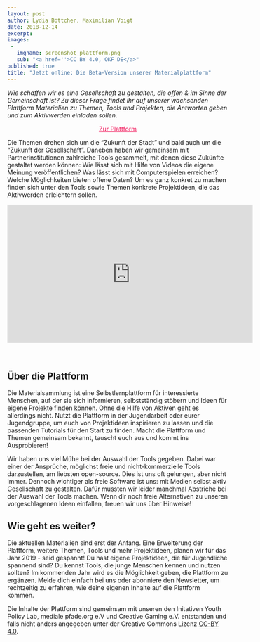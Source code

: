 ```yaml
---
layout: post
author: Lydia Böttcher, Maximilian Voigt
date: 2018-12-14
excerpt:
images:
 -
   imgname: screenshot_plattform.png
   sub: "<a href=''>CC BY 4.0, OKF DE</a>"
published: true
title: "Jetzt online: Die Beta-Version unserer Materialplattform"
---
```

*Wie schaffen wir es eine Gesellschaft zu gestalten, die offen & im Sinne der Gemeinschaft ist? Zu dieser Frage findet ihr auf unserer wachsenden Plattform Materialien zu Themen, Tools und Projekten, die Antworten geben und zum Aktivwerden einladen sollen.*

<center><a href="https://demokratielabore.de/materialsammlung/" type="button" class="btn btn-default" style="color: #f21c5e">Zur Plattform</a></center>

Die Themen drehen sich um die “Zukunft der Stadt” und bald auch um die “Zukunft der Gesellschaft”. Daneben haben wir gemeinsam mit Partnerinstitutionen zahlreiche Tools gesammelt, mit denen diese Zukünfte gestaltet werden können: Wie lässt sich mit Hilfe von Videos die eigene Meinung veröffentlichen? Was lässt sich mit Computerspielen erreichen? Welche Möglichkeiten bieten offene Daten? Um es ganz konkret zu machen finden sich unter den Tools sowie Themen konkrete Projektideen, die das Aktivwerden erleichtern sollen.

<div class="videoiframe"><iframe width="560" height="315" src="https://www.youtube-nocookie.com/embed/fvqxf8BOwbI" frameborder="0" allow="accelerometer; autoplay; encrypted-media; gyroscope; picture-in-picture" allowfullscreen></iframe></div>
<br><br>

## Über die Plattform
Die Materialsammlung ist eine Selbstlernplattform für interessierte Menschen, auf der sie sich informieren, selbstständig stöbern und Ideen für eigene Projekte finden können. Ohne die Hilfe von Aktiven geht es allerdings nicht. Nutzt die Plattform in der Jugendarbeit oder eurer Jugendgruppe, um euch von Projektideen inspirieren zu lassen und die passenden Tutorials für den Start zu finden. Macht die Plattform und Themen gemeinsam bekannt, tauscht euch aus und kommt ins Ausprobieren!

Wir haben uns viel Mühe bei der Auswahl der Tools gegeben. Dabei war einer der Ansprüche, möglichst freie und nicht-kommerzielle Tools darzustellen, am liebsten open-source. Dies ist uns oft gelungen, aber nicht immer. Dennoch wichtiger als freie Software ist uns: mit Medien selbst aktiv Gesellschaft zu gestalten. Dafür mussten wir leider manchmal Abstriche bei der Auswahl der Tools machen. Wenn dir noch freie Alternativen zu unseren vorgeschlagenen Ideen einfallen, freuen wir uns über Hinweise!

## Wie geht es weiter?
Die aktuellen Materialien sind erst der Anfang. Eine Erweiterung der Plattform, weitere Themen, Tools und mehr Projektideen, planen wir für das Jahr 2019 - seid gespannt!
Du hast eigene Projektideen, die für Jugendliche spannend sind? Du kennst Tools, die junge Menschen kennen und nutzen sollten?
Im kommenden Jahr wird es die Möglichkeit geben, die Plattform zu ergänzen. Melde dich einfach bei uns oder abonniere den Newsletter, um rechtzeitig zu erfahren, wie deine eigenen Inhalte auf die Plattform kommen.

Die Inhalte der Plattform sind gemeinsam mit unseren den Initativen Youth Policy Lab, mediale pfade.org e.V und Creative Gaming e.V. entstanden und falls nicht anders angegeben unter der Creative Commons Lizenz [CC-BY 4.0](https://creativecommons.org/licenses/by/4.0/deed.de).
